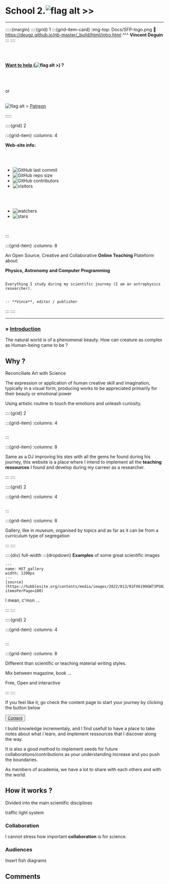 <!--Start of Tawk.to Script-->
<script type="text/javascript">
var Tawk_API=Tawk_API||{}, Tawk_LoadStart=new Date();
(function(){
var s1=document.createElement("script"),s0=document.getElementsByTagName("script")[0];
s1.async=true;
s1.src='https://embed.tawk.to/63da6bc5474251287910e0ed/1go6ja4dk';
s1.charset='UTF-8';
s1.setAttribute('crossorigin','*');
s0.parentNode.insertBefore(s1,s0);
})();
</script>
<!--End of Tawk.to Script-->

# School 2.![flag alt >>](Docs/Images/Anarchy.png)

***


:::::{margin} 
::::{grid} 1
:::{grid-item-card} 
:img-top: Docs/SFP-logo.png
:link: https://deugz.github.io/nb-master/_build/html/intro.html
^^^
**Vincent Deguin**
:::
::::

<br>
<br>

<strong><u>Want to help </u> (![flag alt >](Docs/Svg_icons/coins-money-svgrepo-com.svg)) ? </strong>

<br>

<script type='text/javascript' src='https://storage.ko-fi.com/cdn/widget/Widget_2.js'></script><script type='text/javascript'>kofiwidget2.init('Buy me a coffee', '#317315', 'O4O6EZO78');kofiwidget2.draw();</script> 
<br>
<br>
or 
<br>
<br>

![flag alt >](Docs/Svg_icons/patreon-svgrepo-com.svg) [Patreon](https://www.patreon.com/Science_for_the_People) 


:::::


::::{grid} 2

:::{grid-item}
:columns: 4


**Web-site info:**

<br>
<br>

- ![GitHub last commit](https://img.shields.io/github/last-commit/Deugz/nb-teaching?color=green&style=plastic) 
- ![GitHub repo size](https://img.shields.io/github/repo-size/Deugz/nb-teaching?color=yellow&style=plastic) 
- ![GitHub contributors](https://img.shields.io/github/contributors/Deugz/nb-teaching?color=red&style=plastic)
- ![visitors](https://page-views.glitch.me/badge?page_id=https://deugz.github.io/nb-teaching/_build/html/intro.html) 

<br>
<br>

- ![watchers](https://img.shields.io/github/watchers/Deugz/nb-teaching?style=social)
- ![stars](https://img.shields.io/github/stars/Deugz/nb-teaching?style=social)

<br>

<script src="https://unpkg.com/@lottiefiles/lottie-player@latest/dist/lottie-player.js"></script>
<lottie-player src="https://assets7.lottiefiles.com/packages/lf20_ncpnijkz.json"  background="transparent"  speed="1"  style="width: 100%; height: 100%;"  loop  autoplay></lottie-player>


:::

:::{grid-item}
:columns: 8

<p class="emphase">An Open Source, Creative and Collaborative <strong>Online Teaching </strong>Plateform about: </p>

<p class="emphase2"><strong>Physics, Astronomy and Computer Programming</strong></p>


```{epigraph}

Everything I study during my scientific journey (I am an astrophysics researcher).


-- **Vince**, editor / publisher
```


:::
::::

***



<h3><strong>&#187;  <u>Introduction </u></strong></h3>

The natural world is of a phenomenal beauty. How can creature as complex as Human-being came to be ?    

## Why ?

<p class="emphase2">Reconciliate Art with Science</p>

<p class="emphase">The expression or application of human creative skill and imagination, typically in a visual form, producing works to be appreciated primarily for their beauty or emotional power</p>


Using artistic routine to touch the emotions and unleash curiosity.

::::{grid} 2

:::{grid-item}
:columns: 4


```{image} Docs/SVG_files/turntable-svgrepo-com.svg
```

:::

:::{grid-item}
:columns: 8

Same as a DJ improving his stes with all the gems he found during his journey, this website is a place where I intend to implement all the <strong>teaching ressources</strong> I found and develop during my carreer as a researcher.

:::
::::


::::{grid} 2

:::{grid-item}
:columns: 4


```{image} Docs/SVG_files/abstract-painting-ic-national-culture-paris-svgrepo-com.svg
```

:::

:::{grid-item}
:columns: 8

Gallery, like in museum, organised by topics and as far as it can be from a curriculum type of segregation

:::
::::

::::{div} full-width
:::{dropdown} **Examples** of some great scientific images

```{figure} Docs/Images/HST_Images.png
---
name: HST_gallery
width: 1200px
---
[source](https://hubblesite.org/contents/media/images/2022/013/01FX6199GW73PSN2MHVHSMPPFM?itemsPerPage=100)
```

<p class="emphase">I mean, c'mon ...</p>

:::
::::

::::{grid} 2

:::{grid-item}
:columns: 4


```{image} Docs/SVG_files/books-svgrepo-com.svg
```

:::

:::{grid-item}
:columns: 8

Different than scientific or teaching material writing styles.

Mix between magazine, book ...

Free, Open and interactive

:::
::::

<p class="emphase">If you feel like it, go check the content page to start your journey by clicking the button below</p>

<div class="wrapper">
<button class="button"><span> <a href="https://deugz.github.io/nb-teaching/_build/html/Intro/content.html"  title= "" target="blank"> Content </a></span></button> 
</div>



I build knowledge incrementaly, and I find usefull to have a place to take notes about what I learn, and implement ressources that I discover along the way.

It is also a good method to implement seeds for future collaborations/contributions as your understanding increase and you push the boundaries.


As members of academia, we have a lot to share with each others and with the world.

## How it works ?


Divided into the main scientific disciplines

traffic light system

### Collaboration

I cannot stress how important <strong>collaboration</strong> is for science.

### Audiences

Insert fish diagrams



## Comments

<script src="https://utteranc.es/client.js"
        repo="Deugz/nb-teaching"
        issue-term="pathname"
        theme="github-light"
        crossorigin="anonymous"
        async>
</script>